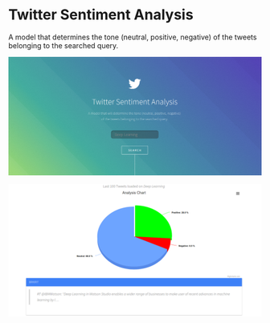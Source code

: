 # Twitter Sentiment Analysis

A model that determines the tone (neutral, positive, negative) of the tweets belonging to the searched query.

[![](https://github.com/shivangbansal/Twitter-Sentiment-Analysis/blob/master/imgaes/twitter-sentiment-analysis1.png)](https://github.com/shivangbansal/Twitter-Sentiment-Analysis/blob/master/imgaes/twitter-sentiment-analysis1.png)

[![](https://github.com/shivangbansal/Twitter-Sentiment-Analysis/blob/master/imgaes/twitter-sentiment-analysis2.png)](https://github.com/shivangbansal/Twitter-Sentiment-Analysis/blob/master/imgaes/twitter-sentiment-analysis2.png)

